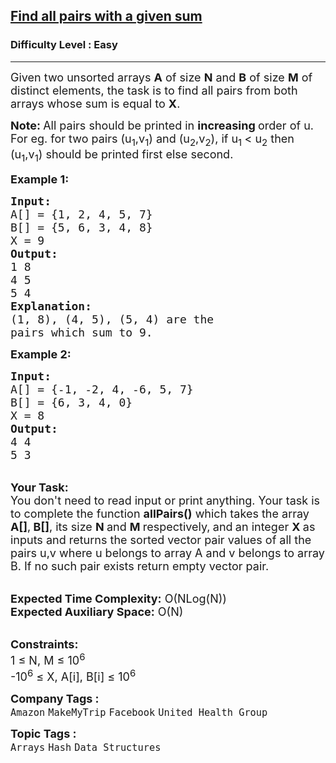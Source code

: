 <h2><a href="https://www.geeksforgeeks.org/problems/find-all-pairs-whose-sum-is-x5808/1?page=1&difficulty=Easy&sprint=a663236c31453b969852f9ea22507634&sprint=a663236c31453b969852f9ea22507634&sortBy=submissions">Find all pairs with a given sum</a></h2><h3>Difficulty Level : Easy</h3><hr><div class="problems_problem_content__Xm_eO"><p><span style="font-size:18px">Given two unsorted arrays <strong>A</strong> of size <strong>N</strong> and <strong>B</strong> of size <strong>M</strong> of distinct elements, the task is to find all pairs from both arrays whose sum is equal to <strong>X</strong>.</span></p>

<p><span style="font-size:18px"><strong>Note:&nbsp;</strong>All pairs should be printed in <strong>increasing </strong>order of u. For eg. for two pairs (u<sub>1</sub>,v<sub>1</sub>) and (u<sub>2</sub>,v<sub>2</sub>), if u<sub>1&nbsp;</sub>&lt; u<sub>2</sub>&nbsp;then<br>
(u<sub>1</sub>,v<sub>1</sub>) should be printed first else second.</span></p>

<p><span style="font-size:18px"><strong>Example 1:</strong></span></p>

<pre><span style="font-size:18px"><strong>Input:</strong>
A[] = {1, 2, 4, 5, 7}
B[] = {5, 6, 3, 4, 8} 
X = 9 
<strong>Output: 
</strong>1 8
4 5 
5 4
<strong>Explanation:</strong>
(1, 8), (4, 5), (5, 4) are the
pairs which sum to 9.</span>
</pre>

<div><span style="font-size:18px"><strong>Example 2:</strong></span></div>

<pre><span style="font-size:18px"><strong>Input:</strong>
A[] = {-1, -2, 4, -6, 5, 7}
B[] = {6, 3, 4, 0} 
X = 8 
<strong>Output:</strong>
4 4 
5 3</span>
</pre>

<p><br>
<span style="font-size:18px"><strong>Your Task:&nbsp;&nbsp;</strong><br>
You don't need to read input or print anything. Your task is to complete the function <strong>allPairs()</strong>&nbsp;which takes the array <strong>A[]</strong>,<strong> B[]</strong>, its size <strong>N </strong>and <strong>M </strong>respectively,<strong> </strong>and<strong> </strong>an integer <strong>X&nbsp;</strong>as inputs and returns the sorted vector pair values of all the pairs u,v&nbsp;where u&nbsp;belongs to array&nbsp;A and v&nbsp;belongs to array B. If no such pair exists return empty vector pair.</span></p>

<p><br>
<span style="font-size:18px"><strong>Expected Time Complexity:</strong> O(NLog(N))<br>
<strong>Expected Auxiliary Space:</strong> O(N)</span></p>

<p><br>
<span style="font-size:18px"><strong>Constraints:</strong><br>
1 ≤ N, M&nbsp;≤ 10<sup>6</sup><br>
-10<sup>6</sup> ≤ X, A[i], B[i] ≤ 10<sup>6</sup></span></p>
</div><p><span style=font-size:18px><strong>Company Tags : </strong><br><code>Amazon</code>&nbsp;<code>MakeMyTrip</code>&nbsp;<code>Facebook</code>&nbsp;<code>United Health Group</code>&nbsp;<br><p><span style=font-size:18px><strong>Topic Tags : </strong><br><code>Arrays</code>&nbsp;<code>Hash</code>&nbsp;<code>Data Structures</code>&nbsp;
